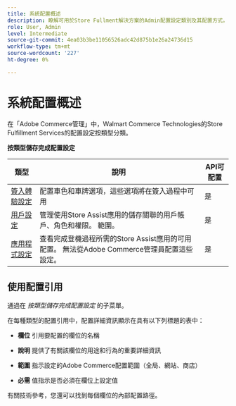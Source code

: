 ```yaml
---
title: 系統配置概述
description: 瞭解可用於Store Fullment解決方案的Admin配置設定類別及其配置方式。
role: User, Admin
level: Intermediate
source-git-commit: 4ea03b3be11056526adc42d875b1e26a24736d15
workflow-type: tm+mt
source-wordcount: '227'
ht-degree: 0%

---
```


# 系統配置概述

在「Adobe Commerce管理」中，Walmart Commerce Technologies的Store Fulfillment Services的配置設定按類型分類。

**按類型儲存完成配置設定**

| **類型** | **說明** | **API可配置** |
|-------------------------------------------------------------------|--------------------------------------------------------------------------------------------------------------------------------------------------------------------------|----------------------|
| [簽入體驗設定](store-location-map-provider-setup.md) | 配置車色和車牌選項，這些選項將在簽入過程中可用 | 是 |
| [用戶設定](user-setup.md) | 管理使用Store Assist應用的儲存關聯的用戶帳戶、角色和權限。 範圍。 | 是 |
| [應用程式設定](app-setup.md) | 查看完成登機過程所需的Store Assist應用的可用配置。 無法從Adobe Commerce管理員配置這些設定。 | 是 |


## 使用配置引用

通過在 _按類型儲存完成配置設定_ 的子菜單。

在每種類型的配置引用中，配置詳細資訊顯示在具有以下列標題的表中：

- **欄位** 引用要配置的欄位的名稱

- **說明** 提供了有關該欄位的用途和行為的重要詳細資訊

- **範圍** 指示設定的Adobe Commerce配置範圍（全局、網站、商店）

- **必需** 值指示是否必須在欄位上設定值

有關技術參考，您還可以找到每個欄位的內部配置路徑。
